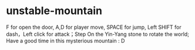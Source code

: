 # unstable-mountain
F for open the door, A,D for player move, SPACE  for jump, Left SHIFT for dash，Left click for attack；Step On the Yin-Yang stone to rotate the world; Have a good time in this mysterious mountain  : D
